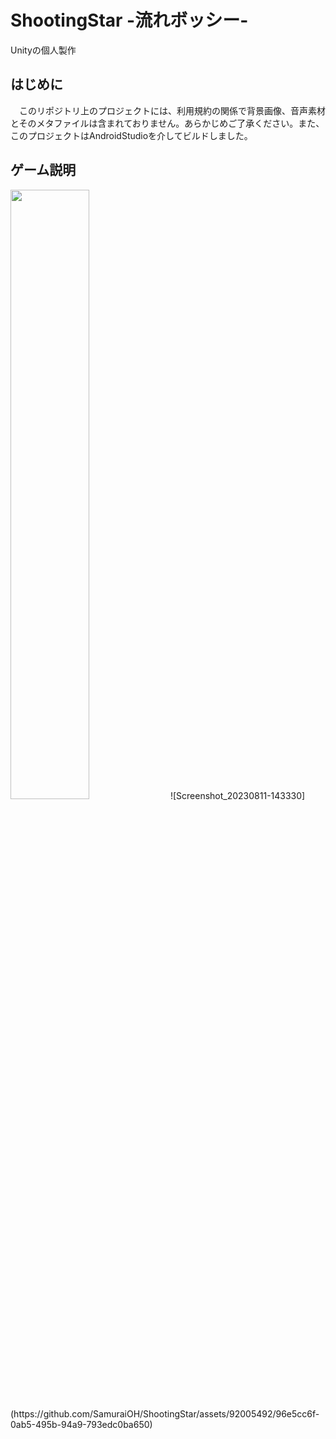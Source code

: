 # ShootingStar -流れボッシー-
Unityの個人製作

## はじめに
　このリポジトリ上のプロジェクトには、利用規約の関係で背景画像、音声素材とそのメタファイルは含まれておりません。あらかじめご了承ください。また、このプロジェクトはAndroidStudioを介してビルドしました。

## ゲーム説明
<img src="{https://github.com/SamuraiOH/ShootingStar/assets/92005492/96e5cc6f-0ab5-495b-94a9-793edc0ba650}" width="50%" />
![Screenshot_20230811-143330](https://github.com/SamuraiOH/ShootingStar/assets/92005492/96e5cc6f-0ab5-495b-94a9-793edc0ba650)

